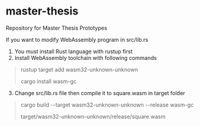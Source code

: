 # master-thesis
Repository for Master Thesis Prototypes

If you want to modify WebAssembly program in src/lib.rs
 1. You must install Rust language with rustup first
 2. Install WebAssembly toolchain with following commands

> rustup target add wasm32-unknown-unknown
> 
> cargo install wasm-gc

 3. Change src/lib.rs file then compile it to square.wasm in target folder

> cargo build --target wasm32-unknown-unknown --release wasm-gc
> 
> target/wasm32-unknown-unknown/release/square.wasm

